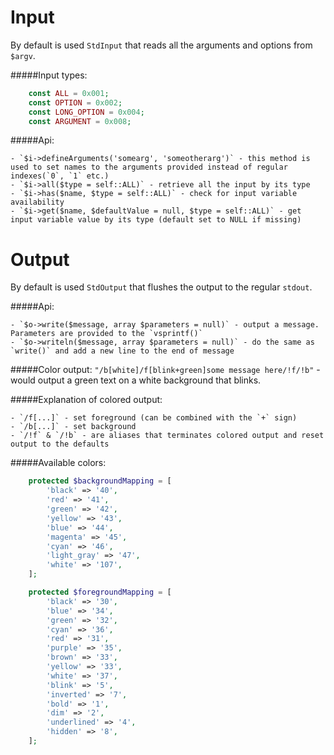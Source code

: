 Input
=====

By default is used `StdInput` that reads all the arguments and options from `$argv`.

#####Input types:
```php
    const ALL = 0x001;
    const OPTION = 0x002;
    const LONG_OPTION = 0x004;
    const ARGUMENT = 0x008;
```

#####Api:

    - `$i->defineArguments('somearg', 'someotherarg')` - this method is used to set names to the arguments provided instead of regular indexes(`0`, `1` etc.)
    - `$i->all($type = self::ALL)` - retrieve all the input by its type
    - `$i->has($name, $type = self::ALL)` - check for input variable availability
    - `$i->get($name, $defaultValue = null, $type = self::ALL)` - get input variable value by its type (default set to NULL if missing)

Output
======

By default is used `StdOutput` that flushes the output to the regular `stdout`.

#####Api:

    - `$o->write($message, array $parameters = null)` - output a message. Parameters are provided to the `vsprintf()`
    - `$o->writeln($message, array $parameters = null)` - do the same as `write()` and add a new line to the end of message

#####Color output:
`"/b[white]/f[blink+green]some message here/!f/!b"` - would output a green text on a white background that blinks.

#####Explanation of colored output:

    - `/f[...]` - set foreground (can be combined with the `+` sign)
    - `/b[...]` - set background
    - `/!f` & `/!b` - are aliases that terminates colored output and reset output to the defaults
    
#####Available colors:
```php
    protected $backgroundMapping = [
        'black' => '40',
        'red' => '41',
        'green' => '42',
        'yellow' => '43',
        'blue' => '44',
        'magenta' => '45',
        'cyan' => '46',
        'light_gray' => '47',
        'white' => '107',
    ];

    protected $foregroundMapping = [
        'black' => '30',
        'blue' => '34',
        'green' => '32',
        'cyan' => '36',
        'red' => '31',
        'purple' => '35',
        'brown' => '33',
        'yellow' => '33',
        'white' => '37',
        'blink' => '5',
        'inverted' => '7',
        'bold' => '1',
        'dim' => '2',
        'underlined' => '4',
        'hidden' => '8',
    ];
```